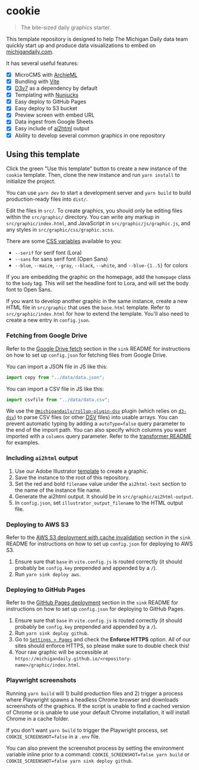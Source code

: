 # cookie

> The bite-sized daily graphics starter.

This template repository is designed to help The Michigan Daily data team quickly start up and produce data visualizations to embed on [michigandaily.com](https://michigandaily.com).

It has several useful features:

- [x] MicroCMS with [ArchieML](http://archieml.org/)
- [x] Bundling with [Vite](https://vitejs.dev/)
- [x] [D3v7](https://d3js.org/) as a dependency by default
- [x] Templating with [Nunjucks](https://mozilla.github.io/nunjucks/)
- [x] Easy deploy to GitHub Pages
- [x] Easy deploy to S3 bucket
- [x] Preview screen with embed URL
- [x] Data ingest from Google Sheets
- [x] Easy include of [ai2html](http://ai2html.org/) output
- [x] Ability to develop several common graphics in one repository

## Using this template

Click the green "Use this template" button to create a new instance of the `cookie` template. Then, clone the new instance and run `yarn install` to initialize the project.

You can use `yarn dev` to start a development server and `yarn build` to build production-ready files into `dist/`.

Edit the files in `src/`. To create graphics, you should only be editing files within the `src/graphic/` directory. You can write any markup in `src/graphic/index.html`, and JavaScript in `src/graphic/js/graphic.js`, and any styles in `src/graphic/css/graphic.scss`.

There are some [CSS variables](https://developer.mozilla.org/en-US/docs/Web/CSS/Using_CSS_custom_properties) available to you:

- `--serif` for serif font (Lora)
- `--sans` for sans serif font (Open Sans)
- `--blue`, `--maize`, `--gray`, `--black`, `--white`, and `--blue-{1..5}` for colors

If you are embedding the graphic on the homepage, add the `homepage` class to the `body` tag. This will set the headline font to Lora, and will set the body font to Open Sans.

If you want to develop another graphic in the same instance, create a new HTML file in `src/graphic` that uses the `base.html` template. Refer to `src/graphic/index.html` for how to extend the template. You'll also need to create a new entry in `config.json`.

### Fetching from Google Drive

Refer to the [Google Drive fetch](https://github.com/MichiganDaily/sink/tree/main#google-drive-fetch) section in the `sink` README for instructions on how to set up `config.json` for fetching files from Google Drive.

You can import a JSON file in JS like this:

```js
import copy from "../data/data.json";
```

You can import a CSV file in JS like this:

```js
import csvfile from "../data/data.csv";
```

We use the [`@michigandaily/rollup-plugin-dsv`](https://github.com/MichiganDaily/rollup-plugin-dsv) plugin (which relies on [`d3-dsv`](https://github.com/d3/d3-dsv)) to parse CSV files (or other [DSV](https://en.wikipedia.org/wiki/Delimiter-separated_values) files) into usable arrays. You can prevent automatic typing by adding a `autoType=false` query parameter to the end of the import path. You can also specify which columns you want imported with a `columns` query parameter. Refer to the [transformer README](https://github.com/MichiganDaily/rollup-plugin-dsv#readme) for examples.

### Including `ai2html` output

1. Use our Adobe Illustrator [template](https://drive.google.com/file/d/1TN1c2nDiyhy91YwucmvwxFhdlnTAq0C4/view?usp=sharing) to create a graphic.
2. Save the instance to the root of this repository.
3. Set the red and bold `filename` value under the `ai2html-text` section to the name of the instance file name.
4. Generate the ai2html output. It should be in `src/graphic/ai2html-output`.
5. In `config.json`, set `illustrator_output_filename` to the HTML output file.

### Deploying to AWS S3

Refer to the [AWS S3 deployment with cache invalidation](https://github.com/MichiganDaily/sink/tree/main#aws-s3-deployment-with-cache-invalidation) section in the `sink` README for instructions on how to set up `config.json` for deploying to AWS S3.

1. Ensure sure that `base` in `vite.config.js` is routed correctly (it should probably be `config.key` prepended and appended by a `/`).
2. Run `yarn sink deploy aws`.

### Deploying to GitHub Pages

Refer to the [GitHub Pages deployment](https://github.com/MichiganDaily/sink/tree/main#github-pages-deployment) section in the `sink` README for instructions on how to set up `config.json` for deploying to GitHub Pages.

1. Ensure sure that `base` in `vite.config.js` is routed correctly (it should probably be `config.key` prepended and appended by a `/`).
2. Run `yarn sink deploy github`.
3. Go to [`Settings > Pages`](../../settings/pages) and check the **Enforce HTTPS** option. All of our sites should enforce HTTPS, so please make sure to double check this!
4. Your raw graphic will be accessible at `https://michigandaily.github.io/<repository-name>/graphic/index.html`.

### Playwright screenshots

Running `yarn build` will 1) build production files and 2) trigger a process where Playwright spawns a headless Chrome browser and downloads screenshots of the graphics. If the script is unable to find a cached version of Chrome or is unable to use your default Chrome installation, it will install Chrome in a cache folder.

If you don't want `yarn build` to trigger the Playwright process, set `COOKIE_SCREENSHOT=false` in a `.env` file.

You can also prevent the screenshot process by setting the environment variable inline prior to a command: `COOKIE_SCREENSHOT=false yarn build` or `COOKIE_SCREENSHOT=false yarn sink deploy github`.
